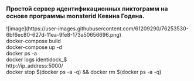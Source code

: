   <h3>Простой сервер идентификационных пиктограмм на основе программы monsterid Кевина Годена.</h3>
  ![image](https://user-images.githubusercontent.com/61209290/76253530-6bf6ec80-627d-11ea-9fe8-173a50656696.png) <br>
  docker-compose build<br>
  docker-compose up -d<br>
  docker ps -a<br>
  docker logs identidock_$<br>
  http://ip_address:5000/<br>
  docker stop $(docker ps -a -q) && docker rm $(docker ps -a -q)<br>
